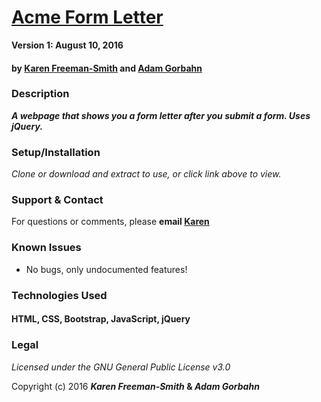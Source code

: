 # [Acme Form Letter](http://karenfreemansmith.github.io/acme)

__Version 1: August 10, 2016__
#### by [Karen Freeman-Smith](http://karenfreemansmith.github.io) and [Adam Gorbahn](https://github.com/Pyrrus)

### Description
__*A webpage that shows you a form letter after you submit a form. Uses jQuery.*__

### Setup/Installation
*Clone or download and extract to use, or click link above to view.*

### Support & Contact
For questions or comments, please __email [Karen](karenfreemansmith@gmail.com)__

### Known Issues
* No bugs, only undocumented features!

### Technologies Used
#### HTML, CSS, Bootstrap, JavaScript, jQuery

### Legal
*Licensed under the GNU General Public License v3.0*

Copyright (c) 2016 **_Karen Freeman-Smith_ & _Adam Gorbahn_**

